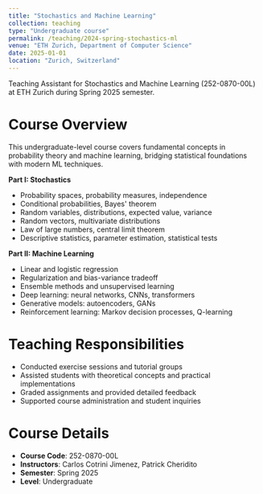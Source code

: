 ```yaml
---
title: "Stochastics and Machine Learning"
collection: teaching
type: "Undergraduate course"
permalink: /teaching/2024-spring-stochastics-ml
venue: "ETH Zurich, Department of Computer Science"
date: 2025-01-01
location: "Zurich, Switzerland"
---
```


Teaching Assistant for Stochastics and Machine Learning (252-0870-00L) at ETH Zurich during Spring 2025 semester.

Course Overview
======

This undergraduate-level course covers fundamental concepts in probability theory and machine learning, bridging statistical foundations with modern ML techniques.

**Part I: Stochastics**
* Probability spaces, probability measures, independence
* Conditional probabilities, Bayes' theorem
* Random variables, distributions, expected value, variance
* Random vectors, multivariate distributions
* Law of large numbers, central limit theorem
* Descriptive statistics, parameter estimation, statistical tests

**Part II: Machine Learning**
* Linear and logistic regression
* Regularization and bias-variance tradeoff
* Ensemble methods and unsupervised learning
* Deep learning: neural networks, CNNs, transformers
* Generative models: autoencoders, GANs
* Reinforcement learning: Markov decision processes, Q-learning

Teaching Responsibilities
======

* Conducted exercise sessions and tutorial groups
* Assisted students with theoretical concepts and practical implementations
* Graded assignments and provided detailed feedback
* Supported course administration and student inquiries

Course Details
======

* **Course Code**: 252-0870-00L
* **Instructors**: Carlos Cotrini Jimenez, Patrick Cheridito
* **Semester**: Spring 2025
* **Level**: Undergraduate